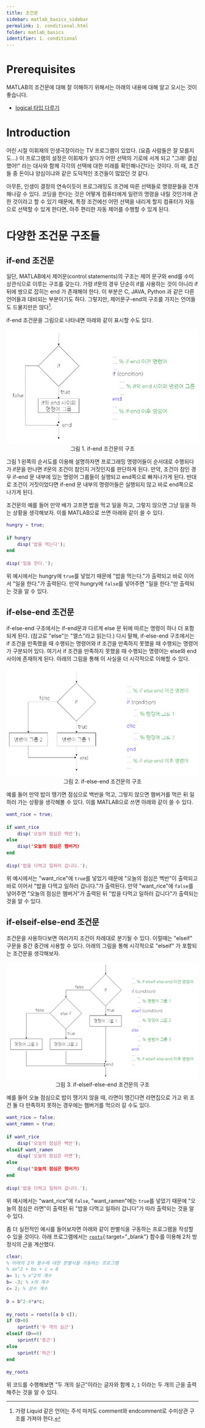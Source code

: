 ```yaml
---
title: 조건문
sidebar: matlab_basics_sidebar
permalink: 1. conditional.html
folder: matlab_basics
identifier: 1. conditional
---
```


# Prerequisites

MATLAB의 조건문에 대해 잘 이해하기 위해서는 아래의 내용에 대해 알고 오시는 것이 좋습니다.

* [logical 타입 다루기](https://matlabtutorial.github.io/4.%20logicals.html)

# Introduction

어린 시절 이휘재의 인생극장이라는 TV 프로그램이 있었다. (요즘 사람들은 잘 모를지도...) 이 프로그램의 설정은 이휘재가 살다가 어떤 선택의 기로에 서게 되고 "그래! 결심했어!" 라는 대사와 함께 각각의 선택에 대한 미래를 확인해나간다는 것이다. 이 때, 조건들 중 돈이냐 양심이냐와 같은 도덕적인 조건들이 많았던 것 같다.

아무튼, 인생이 결정의 연속이듯이 프로그래밍도 조건에 따른 선택들로 명령문들을 전개해나갈 수 있다. 코딩을 한다는 것은 어떻게 컴퓨터에게 일련의 명령을 내릴 것인가에 관한 것이라고 할 수 있기 때문에, 특정 조건에선 어떤 선택을 내리게 할지 컴퓨터가 자동으로 선택할 수 있게 한다면, 아주 편리한 자동 제어를 수행할 수 있게 된다.

# 다양한 조건문 구조들

## if-end 조건문

일단, MATLAB에서 제어문(control statements)의 구조는 제어 문구와 end를 수미상관식으로 이루는 구조를 갖는다. 가령 if문의 경우 단순히 if를 사용하는 것이 아니라 if 뒤에 쌍으로 잡히는 end 가 존재해야 한다. 이 부분은 C, JAVA, Python 과 같은 다른 언어들과 대비되는 부분이기도 하다. 그렇지만, 제어문구-end의 구조를 가지는 언어들도 드물지만은 않다[^1]. 

[^1]:가령 Liquid 같은 언어는 주석 마저도 comment와 endcomment로 수미상관 구조를 가져야 한다.

if-end 조건문을 그림으로 나타내면 아래와 같이 표시할 수도 있다.

<p align = "center">
    <img src = "https://raw.githubusercontent.com/matlabtutorial/matlabtutorial.github.io/main/images/matlab_basics/4.%20control_statement/1.%20conditional/pic1.png">
    <br>
    그림 1. if-end 조건문의 구조
</p>

그림 1 왼쪽의 순서도를 이용해 설명하자면 프로그래밍 명령어들이 순서대로 수행되다가 if문을 만나면 if문의 조건이 참인지 거짓인지를 판단하게 된다. 만약, 조건이 참인 경우 if-end 문 내부에 있는 명령어 그룹들이 실행되고 end쪽으로 빠져나가게 된다. 반대로 조건이 거짓이었다면 if-end 문 내부의 명령어들은 실행되지 않고 바로 end쪽으로 나가게 된다.

조건문의 예를 들어 만약 배가 고프면 밥을 먹고 일을 하고, 그렇지 않으면 그냥 일을 하는 상황을 생각해보자. 이를 MATLAB으로 쓰면 아래와 같이 쓸 수 있다.

```matlab
hungry = true;

if hungry
    disp('밥을 먹는다');
end

disp('일을 한다.');
```

위 예시에서는 hungry에 `true`를 넣었기 때문에 "밥을 먹는다."가 출력되고 바로 이어서 "일을 한다."가 출력된다. 만약 hungry에 `false`를 넣어주면 "일을 한다."만 출력되는 것을 알 수 있다.

## if-else-end 조건문

if-else-end 구조에서는 if-end문과 다르게 else 문 뒤에 따르는 명령이 하나 더 포함되게 된다. (참고로 "else"는 "엘스"라고 읽는다.) 다시 말해, if-else-end 구조에서는 if 조건을 만족했을 때 수행되는 명령어와 if 조건을 만족하지 못했을 때 수행되는 명령어가 구분되어 있다. 여기서 if 조건을 만족하지 못했을 때 수행되는 명령어는 else와 end 사이에 존재하게 된다. 아래의 그림을 통해 이 사실을 더 시각적으로 이해할 수 있다.

<p align = "center">
    <img src = "https://raw.githubusercontent.com/matlabtutorial/matlabtutorial.github.io/main/images/matlab_basics/4.%20control_statement/1.%20conditional/pic2.png">
    <br>
    그림 2. if-else-end 조건문의 구조
</p>

예를 들어 만약 밥이 땡기면 점심으로 백반을 먹고, 그렇지 않으면 햄버거를 먹은 뒤 일하러 가는 상황을 생각해볼 수 있다. 이를 MATLAB으로 쓰면 아래와 같이 쓸 수 있다.

```matlab
want_rice = true;

if want_rice
    disp('오늘의 점심은 백반');
else
    disp('오늘의 점심은 햄버거)
end

disp('밥을 다먹고 일하러 갑니다.');
```

위 예시에서는 "want_rice"에 `true`를 넣었기 때문에 "오늘의 점심은 백반"이 출력되고 바로 이어서 "밥을 다먹고 일하러 갑니다."가 출력된다. 만약 "want_rice"에 `false`를 넣어주면 "오늘의 점심은 햄버거"가 출력된 뒤 "밥을 다먹고 일하러 갑니다"가 출력되는 것을 알 수 있다.

## if-elseif-else-end 조건문

조건문을 사용하다보면 여러가지 조건이 차례대로 분기될 수 있다. 이럴때는 "elseif" 구문을 중간 중간에 사용할 수 있다. 아래의 그림을 통해 시각적으로 "elseif" 가 포함되는 조건문을 생각해보자.

<p align = "center">
    <img src = "https://raw.githubusercontent.com/matlabtutorial/matlabtutorial.github.io/main/images/matlab_basics/4.%20control_statement/1.%20conditional/pic3.png">
    <br>
    그림 3. if-elseif-else-end 조건문의 구조
</p>

예를 들어 오늘 점심으로 밥이 땡기지 않을 때, 라면이 땡긴다면 라면집으로 가고 위 조건 둘 다 만족하지 못하는 경우에는 햄버거를 먹으러 갈 수도 있다.

```matlab
want_rice = false;
want_ramen = true;

if want_rice
    disp('오늘의 점심은 백반');
elseif want_ramen
    disp('오늘의 점심은 라면');
else
    disp('오늘의 점심은 햄버거)
end

disp('밥을 다먹고 일하러 갑니다.');
```

위 예시에서는 "want_rice"에 `false`, "want_ramen"에는 `true`를 넣었기 때문에 "오늘의 점심은 라면"이 출력된 뒤 "밥을 다먹고 일하러 갑니다"가 따라 출력되는 것을 알 수 있다.

좀 더 실전적인 예시를 들어보자면 아래와 같이 판별식을 구동하는 프로그램을 작성할 수 있을 것이다. 아래 프로그램에서는 [`roots`](https://kr.mathworks.com/help/matlab/ref/roots.html){:target="_blank"} 함수를 이용해 2차 방정식의 근을 계산했다.

```matlab
clear;
% 아래의 2차 함수에 대한 판별식을 가동하는 프로그램
% ax^2 + bx + c = 0
a= 1; % x^2의 계수
b= -3; % x의 계수
c= 2; % 상수 계수

D = b^2-4*a*c;

my_roots = roots([a b c]);
if (D>0)
    sprintf('두 개의 실근')
elseif (D==0)
    sprintf('중근')
else
    sprintf('허근')
end

my_roots
```

위 코드를 수행해보면 "두 개의 실근"이라는 글자와 함께 `2`, `1` 이라는 두 개의 근을 출력해주는 것을 알 수 있다.


